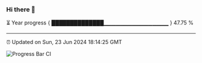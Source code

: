 ### Hi there 👋

⏳ Year progress { ██████████████▁▁▁▁▁▁▁▁▁▁▁▁▁▁▁▁ } 47.75 %

---

⏰ Updated on Sun, 23 Jun 2024 18:14:25 GMT

![Progress Bar CI](https://github.com/liununu/liununu/workflows/Progress%20Bar%20CI/badge.svg)
